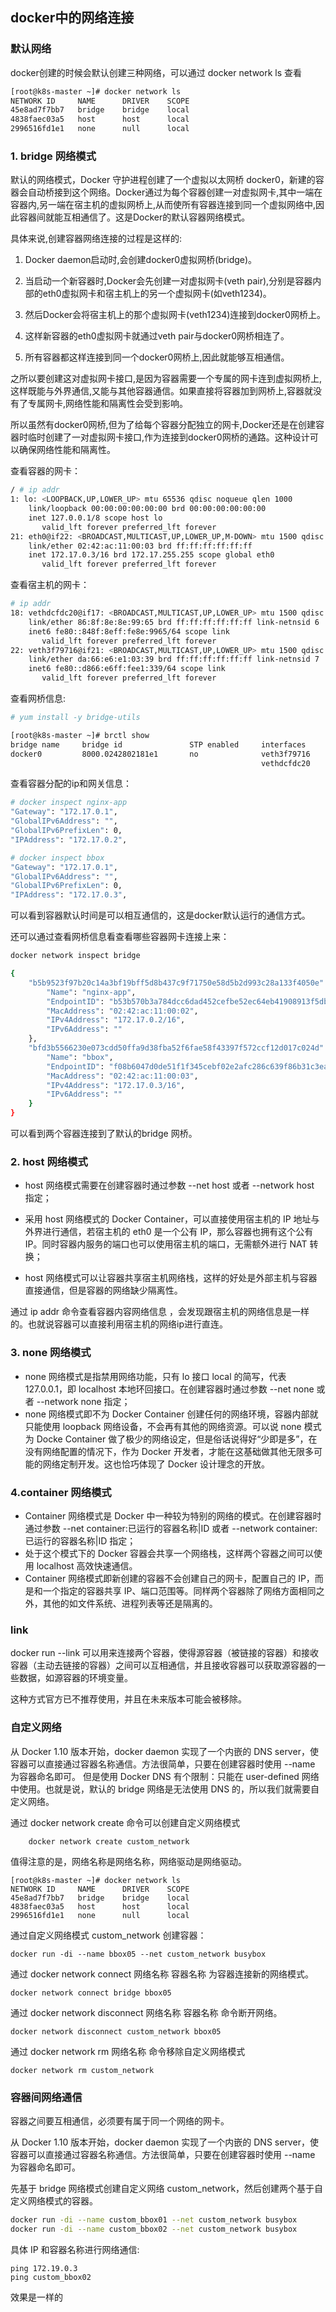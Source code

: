 ## docker中的网络连接

### 默认网络

docker创建的时候会默认创建三种网络，可以通过 docker network ls 查看

```sh
[root@k8s-master ~]# docker network ls
NETWORK ID     NAME      DRIVER    SCOPE
45e8ad7f7bb7   bridge    bridge    local
4838faec03a5   host      host      local
2996516fd1e1   none      null      local
```

### 1. bridge 网络模式

默认的网络模式，Docker 守护进程创建了一个虚拟以太网桥 docker0，新建的容器会自动桥接到这个网络。Docker通过为每个容器创建一对虚拟网卡,其中一端在容器内,另一端在宿主机的虚拟网桥上,从而使所有容器连接到同一个虚拟网络中,因此容器间就能互相通信了。这是Docker的默认容器网络模式。

具体来说,创建容器网络连接的过程是这样的:

1. Docker daemon启动时,会创建docker0虚拟网桥(bridge)。

2. 当启动一个新容器时,Docker会先创建一对虚拟网卡(veth pair),分别是容器内部的eth0虚拟网卡和宿主机上的另一个虚拟网卡(如veth1234)。

3. 然后Docker会将宿主机上的那个虚拟网卡(veth1234)连接到docker0网桥上。

4. 这样新容器的eth0虚拟网卡就通过veth pair与docker0网桥相连了。

5. 所有容器都这样连接到同一个docker0网桥上,因此就能够互相通信。

之所以要创建这对虚拟网卡接口,是因为容器需要一个专属的网卡连到虚拟网桥上,这样既能与外界通信,又能与其他容器通信。如果直接将容器加到网桥上,容器就没有了专属网卡,网络性能和隔离性会受到影响。

所以虽然有docker0网桥,但为了给每个容器分配独立的网卡,Docker还是在创建容器时临时创建了一对虚拟网卡接口,作为连接到docker0网桥的通路。这种设计可以确保网络性能和隔离性。

查看容器的网卡：

```sh
/ # ip addr
1: lo: <LOOPBACK,UP,LOWER_UP> mtu 65536 qdisc noqueue qlen 1000
    link/loopback 00:00:00:00:00:00 brd 00:00:00:00:00:00
    inet 127.0.0.1/8 scope host lo
       valid_lft forever preferred_lft forever
21: eth0@if22: <BROADCAST,MULTICAST,UP,LOWER_UP,M-DOWN> mtu 1500 qdisc noqueue
    link/ether 02:42:ac:11:00:03 brd ff:ff:ff:ff:ff:ff
    inet 172.17.0.3/16 brd 172.17.255.255 scope global eth0
       valid_lft forever preferred_lft forever
```

查看宿主机的网卡：

```sh
# ip addr
18: vethdcfdc20@if17: <BROADCAST,MULTICAST,UP,LOWER_UP> mtu 1500 qdisc noqueue master docker0 state UP group default
    link/ether 86:8f:8e:8e:99:65 brd ff:ff:ff:ff:ff:ff link-netnsid 6
    inet6 fe80::848f:8eff:fe8e:9965/64 scope link
       valid_lft forever preferred_lft forever
22: veth3f79716@if21: <BROADCAST,MULTICAST,UP,LOWER_UP> mtu 1500 qdisc noqueue master docker0 state UP group default
    link/ether da:66:e6:e1:03:39 brd ff:ff:ff:ff:ff:ff link-netnsid 7
    inet6 fe80::d866:e6ff:fee1:339/64 scope link
       valid_lft forever preferred_lft forever
```

查看网桥信息:

```sh
# yum install -y bridge-utils

[root@k8s-master ~]# brctl show
bridge name     bridge id               STP enabled     interfaces
docker0         8000.0242802181e1       no              veth3f79716
                                                        vethdcfdc20
```

查看容器分配的ip和网关信息：

```sh
# docker inspect nginx-app
"Gateway": "172.17.0.1",
"GlobalIPv6Address": "",
"GlobalIPv6PrefixLen": 0,
"IPAddress": "172.17.0.2",

# docker inspect bbox
"Gateway": "172.17.0.1",
"GlobalIPv6Address": "",
"GlobalIPv6PrefixLen": 0,
"IPAddress": "172.17.0.3",
```

可以看到容器默认时间是可以相互通信的，这是docker默认运行的通信方式。

还可以通过查看网桥信息看查看哪些容器网卡连接上来：

```sh
docker network inspect bridge

{
	"b5b9523f97b20c14a3bf19bff5d8b437c9f71750e58d5b2d993c28a133f4050e": {
		"Name": "nginx-app",
		"EndpointID": "b53b570b3a784dcc6dad452cefbe52ec64eb41908913f5db7ae25e0858254de0",
		"MacAddress": "02:42:ac:11:00:02",
		"IPv4Address": "172.17.0.2/16",
		"IPv6Address": ""
	},
	"bfd3b5566230e073cdd50ffa9d38fba52f6fae58f43397f572ccf12d017c024d": {
		"Name": "bbox",
		"EndpointID": "f08b6047d0de51f1f345cebf02e2afc286c639f86b31c3ea918bfb1d14856390",
		"MacAddress": "02:42:ac:11:00:03",
		"IPv4Address": "172.17.0.3/16",
		"IPv6Address": ""
	}
}
```

可以看到两个容器连接到了默认的bridge 网桥。

### 2. host 网络模式

-   host 网络模式需要在创建容器时通过参数 --net host 或者 --network host 指定；

-   采用 host 网络模式的 Docker Container，可以直接使用宿主机的 IP 地址与外界进行通信，若宿主机的 eth0 是一个公有 IP，那么容器也拥有这个公有 IP。同时容器内服务的端口也可以使用宿主机的端口，无需额外进行 NAT 转换；

-   host 网络模式可以让容器共享宿主机网络栈，这样的好处是外部主机与容器直接通信，但是容器的网络缺少隔离性。

通过 ip addr 命令查看容器内容网络信息 ，会发现跟宿主机的网络信息是一样的。也就说容器可以直接利用宿主机的网络ip进行直连。

### 3. none 网络模式

-   none 网络模式是指禁用网络功能，只有 lo 接口 local 的简写，代表 127.0.0.1，即 localhost 本地环回接口。在创建容器时通过参数 --net none 或者 --network none 指定；
-   none 网络模式即不为 Docker Container 创建任何的网络环境，容器内部就只能使用 loopback 网络设备，不会再有其他的网络资源。可以说 none 模式为 Docke Container 做了极少的网络设定，但是俗话说得好“少即是多”，在没有网络配置的情况下，作为 Docker 开发者，才能在这基础做其他无限多可能的网络定制开发。这也恰巧体现了 Docker 设计理念的开放。

### 4.container 网络模式

-   Container 网络模式是 Docker 中一种较为特别的网络的模式。在创建容器时通过参数 --net container:已运行的容器名称|ID 或者 --network container:已运行的容器名称|ID 指定；
-   处于这个模式下的 Docker 容器会共享一个网络栈，这样两个容器之间可以使用 localhost 高效快速通信。
-   Container 网络模式即新创建的容器不会创建自己的网卡，配置自己的 IP，而是和一个指定的容器共享 IP、端口范围等。同样两个容器除了网络方面相同之外，其他的如文件系统、进程列表等还是隔离的。

### link

docker run --link 可以用来连接两个容器，使得源容器（被链接的容器）和接收容器（主动去链接的容器）之间可以互相通信，并且接收容器可以获取源容器的一些数据，如源容器的环境变量。

这种方式官方已不推荐使用，并且在未来版本可能会被移除。

### 自定义网络

从 Docker 1.10 版本开始，docker daemon 实现了一个内嵌的 DNS server，使容器可以直接通过容器名称通信。方法很简单，只要在创建容器时使用 --name 为容器命名即可。
但是使用 Docker DNS 有个限制：只能在 user-defined 网络中使用。也就是说，默认的 bridge 网络是无法使用 DNS 的，所以我们就需要自定义网络。

通过 docker network create 命令可以创建自定义网络模式

        docker network create custom_network

值得注意的是，网络名称是网络名称，网络驱动是网络驱动。

```
[root@k8s-master ~]# docker network ls
NETWORK ID     NAME      DRIVER    SCOPE
45e8ad7f7bb7   bridge    bridge    local
4838faec03a5   host      host      local
2996516fd1e1   none      null      local
```

通过自定义网络模式 custom_network 创建容器：

    docker run -di --name bbox05 --net custom_network busybox

通过 docker network connect 网络名称 容器名称 为容器连接新的网络模式。

    docker network connect bridge bbox05

通过 docker network disconnect 网络名称 容器名称 命令断开网络。

    docker network disconnect custom_network bbox05

通过 docker network rm 网络名称 命令移除自定义网络模式

    docker network rm custom_network

### 容器间网络通信

容器之间要互相通信，必须要有属于同一个网络的网卡。

从 Docker 1.10 版本开始，docker daemon 实现了一个内嵌的 DNS server，使容器可以直接通过容器名称通信。方法很简单，只要在创建容器时使用 --name 为容器命名即可。

先基于 bridge 网络模式创建自定义网络 custom_network，然后创建两个基于自定义网络模式的容器。

```sh
docker run -di --name custom_bbox01 --net custom_network busybox
docker run -di --name custom_bbox02 --net custom_network busybox
```

具体 IP 和容器名称进行网络通信:

    ping 172.19.0.3
    ping custom_bbox02

效果是一样的
